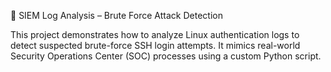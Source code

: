 🔐 SIEM Log Analysis – Brute Force Attack Detection

This project demonstrates how to analyze Linux authentication logs to detect suspected brute-force SSH login attempts. It mimics real-world Security Operations Center (SOC) processes using a custom Python script.
